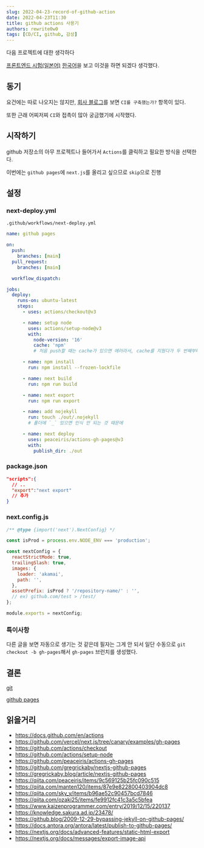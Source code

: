 ```yaml
---
slug: 2022-04-23-record-of-github-action
date: 2022-04-23T11:30
title: github actions 사용기
authors: rewrite0w0
tags: [CD/CI, github, 감상]
---
```


다음 프로젝트에 대한 생각하다

[프론트엔드 시험(일본어)](https://notion.yumemi.co.jp/0e9ef27b55704d7882aab55cc86c999d) [한국어](https://github.com/rewrite0w0/yumemi-frontend-test/blob/main/README.md)을 보고 이것을 하면 되겠다 생각했다.

## 동기

요건에는 따로 나오지는 않지만, [회사 블로그](https://note.yumemi.co.jp/n/ned7429b59556)를 보면 `CI를 구축했는가?` 항목이 있다.

또한 근래 어찌저찌 `CI`와 접촉이 많아 궁금했기에 시작했다.

## 시작하기

github 저장소의 아무 프로젝트나 들어가서 `Actions`를 클릭하고 필요한 방식을 선택한다.

이번에는 `github pages`에 `next.js`를 올리고 싶으므로 `skip`으로 진행

## 설정

### next-deploy.yml

`.github/workflows/next-deploy.yml`

```yml
name: github pages

on:
  push:
    branches: [main]
  pull_request:
    branches: [main]

  workflow_dispatch:

jobs:
  deploy:
    runs-on: ubuntu-latest
    steps:
      - uses: actions/checkout@v3

      - name: setup node
        uses: actions/setup-node@v3
        with:
          node-version: '16'
          cache: 'npm'
          # 처음 push할 때는 cache가 있으면 에러라서, cache를 지웠다가 두 번째부터 넣었다.

      - name: npm install
        run: npm install --frozen-lockfile

      - name: next build
        run: npm run build

      - name: next export
        run: npm run export

      - name: add nojekyll
        run: touch ./out/.nojekyll
        # 폴더에 `_` 있으면 인식 안 되는 것 때문에

      - name: next deploy
        uses: peaceiris/actions-gh-pages@v3
        with:
          publish_dir: ./out
```

### package.json

```json
"scripts":{
  // ..
  "export":"next export"
  // 추가
}
```

### next.config.js

```js
/** @type {import('next').NextConfig} */

const isProd = process.env.NODE_ENV === 'production';

const nextConfig = {
  reactStrictMode: true,
  trailingSlash: true,
  images: {
    loader: 'akamai',
    path: '',
  },
  assetPrefix: isProd ? '/repository-name/' : '',
  // ex) github.com/test > /test/
};

module.exports = nextConfig;
```

### 특이사항

다른 글을 보면 자동으로 생기는 것 같은데 필자는 그게 안 되서 일단 수동으로 `git checkout -b gh-pages`해서 `gh-pages` 브런치를 생성했다.

## 결론

[git](https://github.com/rewrite0w0/yumemi-frontend-test)

[github pages](https://rewrite0w0.github.io/yumemi-frontend-test/)

## 읽을거리

- https://docs.github.com/en/actions
- https://github.com/vercel/next.js/tree/canary/examples/gh-pages
- https://github.com/actions/checkout
- https://github.com/actions/setup-node
- https://github.com/peaceiris/actions-gh-pages
- https://github.com/gregrickaby/nextjs-github-pages
- https://gregrickaby.blog/article/nextjs-github-pages
- https://qiita.com/peaceiris/items/9c569125b25fc090c515
- https://qiita.com/manten120/items/87e9e822800403904dc8
- https://qiita.com/sky_y/items/b96ae52c90457bcd7846
- https://qiita.com/ozaki25/items/fe9912fc41c3a5c5bfea
- https://www.kaizenprogrammer.com/entry/2019/12/15/220137
- https://knowledge.sakura.ad.jp/23478/
- https://github.blog/2009-12-29-bypassing-jekyll-on-github-pages/
- https://docs.antora.org/antora/latest/publish-to-github-pages/
- https://nextjs.org/docs/advanced-features/static-html-export
- https://nextjs.org/docs/messages/export-image-api
